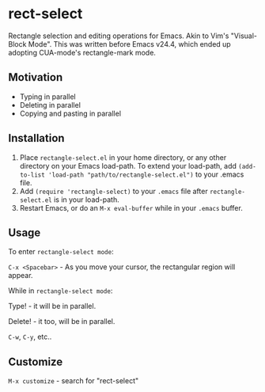 rect-select
===========

Rectangle selection and editing operations for Emacs. Akin to Vim's "Visual-Block Mode". This was written before Emacs v24.4, which ended up adopting CUA-mode's rectangle-mark mode.

## Motivation
* Typing in parallel
* Deleting in parallel
* Copying and pasting in parallel

## Installation
1. Place `rectangle-select.el` in your home directory, or any other directory on your Emacs load-path. To extend your load-path, add `(add-to-list 'load-path "path/to/rectangle-select.el")` to your .emacs file.
1. Add `(require 'rectangle-select)` to your `.emacs` file after `rectangle-select.el` is in your load-path.
1. Restart Emacs, or do an `M-x eval-buffer` while in your `.emacs` buffer.

## Usage
To enter `rectangle-select mode`:

`C-x <Spacebar>` - As you move your cursor, the rectangular region will appear.

While in `rectangle-select mode`:

Type! - it will be in parallel.

Delete! - it too, will be in parallel.

`C-w`, `C-y`, etc..

## Customize
`M-x customize` - search for "rect-select"
